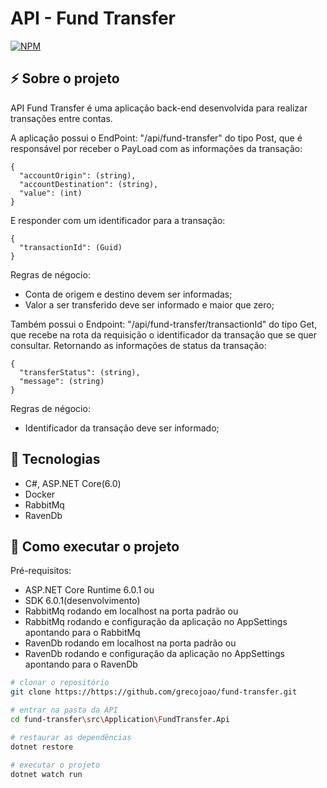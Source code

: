# API - Fund Transfer
[![NPM](https://img.shields.io/npm/l/react)](https://github.com/grecojoao/fund-transfer/blob/master/LICENSE) 

## ⚡ Sobre o projeto

API Fund Transfer é uma aplicação back-end desenvolvida para realizar transações entre contas.

A aplicação possui o EndPoint: "/api/fund-transfer" do tipo Post, que é responsável por receber o PayLoad com as informações da transação:
````
{
  "accountOrigin": (string),
  "accountDestination": (string),
  "value": (int)
}
````
E responder com um identificador para a transação:
````
{
  "transactionId": (Guid)
}
````
Regras de négocio: 

- Conta de origem e destino devem ser informadas;
- Valor a ser transferido deve ser informado e maior que zero;



Também possui o Endpoint: "/api/fund-transfer/transactionId" do tipo Get, que recebe na rota da requisição o identificador da transação que se quer consultar.
Retornando as informações de status da transação:
````
{
  "transferStatus": (string),
  "message": (string)
}
````

Regras de négocio: 

- Identificador da transação deve ser informado;


## :rocket: Tecnologias
- C#, ASP.NET Core(6.0)
- Docker
- RabbitMq
- RavenDb

## 📝 Como executar o projeto
Pré-requisitos: 
- ASP.NET Core Runtime 6.0.1 ou 
- SDK 6.0.1(desenvolvimento)
- RabbitMq rodando em localhost na porta padrão ou
- RabbitMq rodando e configuração da aplicação no AppSettings apontando para o RabbitMq
- RavenDb rodando em localhost na porta padrão ou
- RavenDb rodando e configuração da aplicação no AppSettings apontando para o RavenDb

````bash
# clonar o repositório
git clone https://https://github.com/grecojoao/fund-transfer.git

# entrar na pasta da API
cd fund-transfer\src\Application\FundTransfer.Api

# restaurar as dependências
dotnet restore

# executar o projeto
dotnet watch run
````
